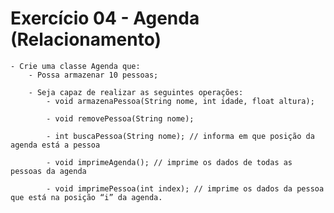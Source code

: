 # Exercício 04 - Agenda (Relacionamento)

    - Crie uma classe Agenda que:
        - Possa armazenar 10 pessoas;
        
        - Seja capaz de realizar as seguintes operações:
            - void armazenaPessoa(String nome, int idade, float altura);

            - void removePessoa(String nome);
            
            - int buscaPessoa(String nome); // informa em que posição da agenda está a pessoa

            - void imprimeAgenda(); // imprime os dados de todas as pessoas da agenda

            - void imprimePessoa(int index); // imprime os dados da pessoa que está na posição “i” da agenda. 